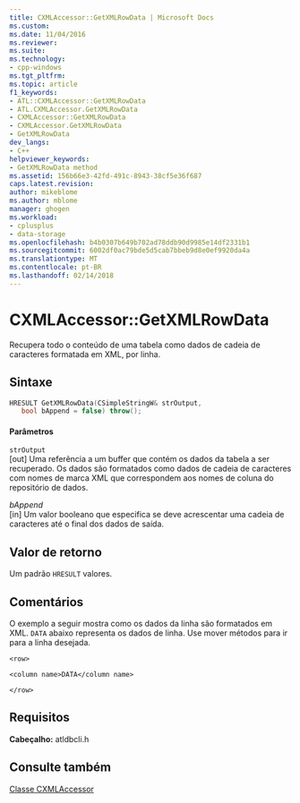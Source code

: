 ```yaml
---
title: CXMLAccessor::GetXMLRowData | Microsoft Docs
ms.custom: 
ms.date: 11/04/2016
ms.reviewer: 
ms.suite: 
ms.technology:
- cpp-windows
ms.tgt_pltfrm: 
ms.topic: article
f1_keywords:
- ATL::CXMLAccessor::GetXMLRowData
- ATL.CXMLAccessor.GetXMLRowData
- CXMLAccessor::GetXMLRowData
- CXMLAccessor.GetXMLRowData
- GetXMLRowData
dev_langs:
- C++
helpviewer_keywords:
- GetXMLRowData method
ms.assetid: 156b66e3-42fd-491c-8943-38cf5e36f687
caps.latest.revision: 
author: mikeblome
ms.author: mblome
manager: ghogen
ms.workload:
- cplusplus
- data-storage
ms.openlocfilehash: b4b0307b649b702ad78ddb90d9985e14df2331b1
ms.sourcegitcommit: 6002df0ac79bde5d5cab7bbeb9d8e0ef9920da4a
ms.translationtype: MT
ms.contentlocale: pt-BR
ms.lasthandoff: 02/14/2018
---
```

# <a name="cxmlaccessorgetxmlrowdata"></a>CXMLAccessor::GetXMLRowData
Recupera todo o conteúdo de uma tabela como dados de cadeia de caracteres formatada em XML, por linha.  
  
## <a name="syntax"></a>Sintaxe  
  
```cpp
HRESULT GetXMLRowData(CSimpleStringW& strOutput,   
   bool bAppend = false) throw();  
```  
  
#### <a name="parameters"></a>Parâmetros  
 `strOutput`  
 [out] Uma referência a um buffer que contém os dados da tabela a ser recuperado. Os dados são formatados como dados de cadeia de caracteres com nomes de marca XML que correspondem aos nomes de coluna do repositório de dados.  
  
 *bAppend*  
 [in] Um valor booleano que especifica se deve acrescentar uma cadeia de caracteres até o final dos dados de saída.  
  
## <a name="return-value"></a>Valor de retorno  
 Um padrão `HRESULT` valores.  
  
## <a name="remarks"></a>Comentários  
 O exemplo a seguir mostra como os dados da linha são formatados em XML. `DATA` abaixo representa os dados de linha. Use mover métodos para ir para a linha desejada.  
  
 `<row>`  
  
 `<column name>DATA</column name>`  
  
 `</row>`  
  
## <a name="requirements"></a>Requisitos  
 **Cabeçalho:** atldbcli.h  
  
## <a name="see-also"></a>Consulte também  
 [Classe CXMLAccessor](../../data/oledb/cxmlaccessor-class.md)